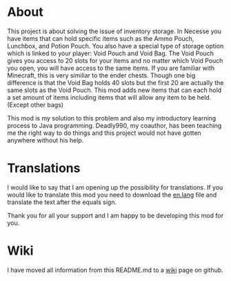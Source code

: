 # About

This project is about solving the issue of inventory storage. 
In Necesse you have items that can hold specific items such as the Ammo Pouch, Lunchbox, and Potion Pouch. You also have a special type of storage option which is linked to your player: Void Pouch and Void Bag. The Void Pouch gives you access to 20 slots for your items and no matter which Void Pouch you open, you will have access to the same items. If you are familiar with Minecraft, this is very similiar to the ender chests. Though one big difference is that the Void Bag holds 40 slots but the first 20 are actually the same slots as the Void Pouch.
This mod adds new items that can each hold a set amount of items including items that will allow any item to be held. (Except other bags)

This mod is my solution to this problem and also my introductory learning process to Java programming.
Deadly990, my coauthor, has been teaching me the right way to do things and this project would not have gotten anywhere without his help.

# Translations

I would like to say that I am opening up the possibility for translations. If you would like to translate this mod you need to download the [en.lang](src/main/resources/locale/en.lang) file and translate the text after the equals sign.

Thank you for all your support and I am happy to be developing this mod for you.

# Wiki

I have moved all information from this README.md to a [wiki](https://github.com/GoliathX211/Portable-Storage/wiki) page on github.
